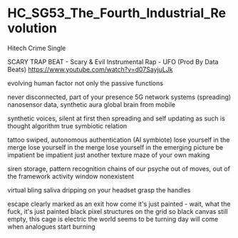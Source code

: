 # HC_SG53_The_Fourth_Industrial_Revolution
Hitech Crime Single

SCARY TRAP BEAT - Scary & Evil Instrumental Rap - UFO (Prod By Data Beats)
https://www.youtube.com/watch?v=d07SayjuLJk


evolving human factor
not only the passive functions

never disconnected, part of your presence
5G network systems (spreading)
nanosensor data, synthetic aura
global brain from mobile

synthetic voices, silent at first
then spreading and self updating
as such is thought algorithm 
true symbiotic relation

tattoo swiped, autonomous 
authentication (AI symbiote) 
lose yourself in the merge
lose yourself in the merge
lose yourself in the emerging picture
be impatient be impatient
just another texture
maze of your own making

siren storage, pattern recognition
chains of our psyche
out of moves, out of the framework
activity window nonexistent

virtual bling saliva
dripping on your headset
grasp the handles

escape clearly marked as an exit
how come it's just painted - wait, what the fuck, it's just painted
black 
pixel structures on the grid so black
canvas still empty, this cage is electric
the world seems to be turning
day will come when analogues start burning



